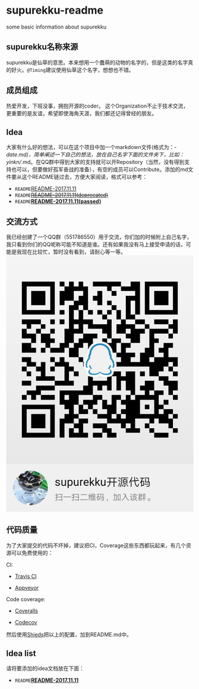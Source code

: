 # supurekku-readme

some basic information about supurekku

## supurekku名称来源

supurekku是仙草的意思。本来想用一个蠢萌的动物的名字的，但是这类的名字真的好火。`@Timing`建议使用仙草这个名字，想想也不错。

## 成员组成

热爱开发，下班没事，拥抱开源的coder。 这个Organization不止于技术交流， 更重要的是友谊，希望即使海角天涯，我们都还记得曾经的朋友。

## Idea

大家有什么好的想法，可以在这个项目中加一个markdown文件(格式为：*- date.md)，简单阐述一下自己的想法，放在自己名字下面的文件夹下，比如：yinkn/*.md。在QQ群中得到大家的支持就可以开Repository（当然，没有得到支持也可以，但要做好孤军奋战的准备），有空的成员可以Contribute。添加的md文件要从这个README链过去，方便大家阅读，格式可以参考：

- `README`[README-2017.11.11](./README.md)
- `README`[~~README-2017.11.11(deprecated)~~](./README.md)
- `README`[**README-2017.11.11(passed)**](./README.md)

## 交流方式

我已经创建了一个QQ群（551786550）用于交流，你们加的时候附上自己名字，我只看到你们的QQ呢称可能不知道是谁。还有如果我没有马上接受申请的话，可能是我现在比较忙，暂时没有看到，请耐心等一等。
![二维码](./qrcode.jpg)

## 代码质量

为了大家提交的代码不坏掉，建议把CI，Coverage这些东西都玩起来，有几个资源可以免费使用的：

CI:

- [Travis CI](https://travis-ci.org)

- [Appveyor](https://www.appveyor.com/)

Code coverage:

- [Coveralls](https://coveralls.io/)

- [Codecov](https://codecov.io/)

然后使用[Shieds](http://shields.io/)把以上的配置，加到README.md中。

## Idea list

请将要添加的idea文档放在下面：
- `README`[**README-2017.11.11**](./README.md)

